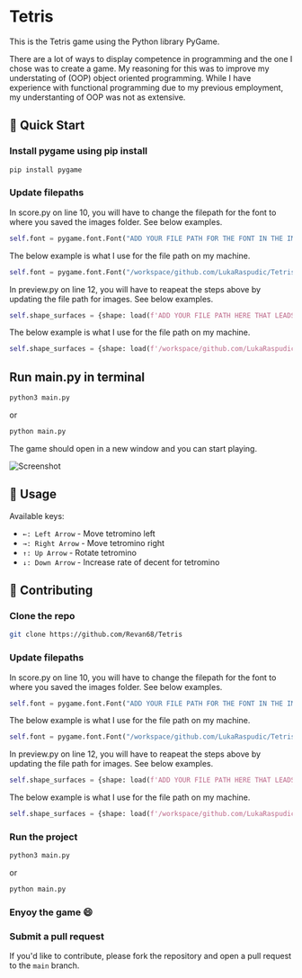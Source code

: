 # Tetris
This is the Tetris game using the Python library PyGame.

There are a lot of ways to display competence in programming and the one I chose was to create a game. My reasoning for this was to improve my understating of (OOP) object oriented programming. While I have experience with functional programming due to my previous employment, my understanting of OOP was not as extensive.

## 🚀 Quick Start

### Install pygame using pip install

```bash
pip install pygame
```

### Update filepaths

In score.py on line 10, you will have to change the filepath for the font to where you saved the images folder. See below examples.

```python
self.font = pygame.font.Font("ADD YOUR FILE PATH FOR THE FONT IN THE IMAGES FOLDER TITLED pixel-operator.ttf", 30)
```
The below example is what I use for the file path on my machine.

```python
self.font = pygame.font.Font("/workspace/github.com/LukaRaspudic/Tetris/images/pixel-operator.ttf", 30)
```
In preview.py on line 12, you will have to reapeat the steps above by updating the file path for images. See below examples.

```python
self.shape_surfaces = {shape: load(f'ADD YOUR FILE PATH HERE THAT LEADS TO IMAGES/images/{shape}.png').convert_alpha() for shape in tetrominos.keys()}
```
The below example is what I use for the file path on my machine.

```python
self.shape_surfaces = {shape: load(f'/workspace/github.com/LukaRaspudic/Tetris/images/{shape}.png').convert_alpha() for shape in tetrominos.keys()}
```

## Run main.py in terminal

```bash
python3 main.py
```
or
```bash
python main.py
```
The game should open in a new window and you can start playing.

![Screenshot](https://github.com/Revan68/Tetris/blob/main/images/Screenshot%202024-03-28%20072851.png?raw=true)

## 📖 Usage

Available keys:

* `←: Left Arrow` - Move tetromino left
* `→: Right Arrow` - Move tetromino right
* `↑: Up Arrow` - Rotate tetromino
* `↓: Down Arrow` - Increase rate of decent for tetromino

## 🤝 Contributing

### Clone the repo

```bash
git clone https://github.com/Revan68/Tetris
```

### Update filepaths

In score.py on line 10, you will have to change the filepath for the font to where you saved the images folder. See below examples.

```python
self.font = pygame.font.Font("ADD YOUR FILE PATH FOR THE FONT IN THE IMAGES FOLDER TITLED pixel-operator.ttf", 30)
```
The below example is what I use for the file path on my machine.

```python
self.font = pygame.font.Font("/workspace/github.com/LukaRaspudic/Tetris/images/pixel-operator.ttf", 30)
```
In preview.py on line 12, you will have to reapeat the steps above by updating the file path for images. See below examples.

```python
self.shape_surfaces = {shape: load(f'ADD YOUR FILE PATH HERE THAT LEADS TO IMAGES/images/{shape}.png').convert_alpha() for shape in tetrominos.keys()}
```
The below example is what I use for the file path on my machine.

```python
self.shape_surfaces = {shape: load(f'/workspace/github.com/LukaRaspudic/Tetris/images/{shape}.png').convert_alpha() for shape in tetrominos.keys()}
```

### Run the project

```bash
python3 main.py
```
or
```bash
python main.py
```

### Enyoy the game 😄

### Submit a pull request

If you'd like to contribute, please fork the repository and open a pull request to the `main` branch.
